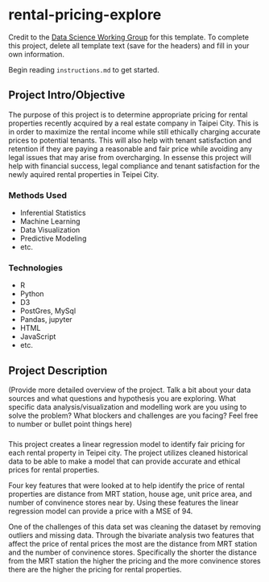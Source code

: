 # rental-pricing-explore

Credit to the [Data Science Working Group](http://datascience.codeforsanfrancisco.org) for this template. To complete this project, delete all template text (save for the headers) and fill in your own information.

Begin reading `instructions.md` to get started.

## Project Intro/Objective
The purpose of this project is to determine appropriate pricing for rental properties recently acquired by a real estate company in Taipei City. This is in order to maximize the rental income while still ethically charging accurate prices to potential tenants. This will also help with tenant satisfaction and retention if they are paying a reasonable and fair price while avoiding any legal issues that may arise from overcharging. In essense this project will help with financial success, legal compliance and tenant satisfaction for the newly aquired rental properties in Teipei City.

### Methods Used
* Inferential Statistics
* Machine Learning
* Data Visualization
* Predictive Modeling
* etc.

### Technologies
* R 
* Python
* D3
* PostGres, MySql
* Pandas, jupyter
* HTML
* JavaScript
* etc. 

## Project Description
(Provide more detailed overview of the project.  Talk a bit about your data sources and what questions and hypothesis you are exploring. What specific data analysis/visualization and modelling work are you using to solve the problem? What blockers and challenges are you facing?  Feel free to number or bullet point things here)

### 

This project creates a linear regression model to identify fair pricing for each rental property in Teipei city. The project utilizes cleaned historical data to be able to make a model that can provide accurate and ethical prices for rental properties. 

Four key features that were looked at to help identify the price of rental properties are distance from MRT station, house age, unit price area, and number of convinence stores near by. Using these features the linear regression model can provide a price with a MSE of 94.

One of the challenges of this data set was cleaning the dataset by removing outliers and missing data. Through the bivariate analysis two features that affect the price of rental prices the most are the distance from MRT station and the number of convinence stores. Specifically the shorter the distance from the MRT station the higher the pricing and the more convinence stores there are the higher the pricing for rental properties.

